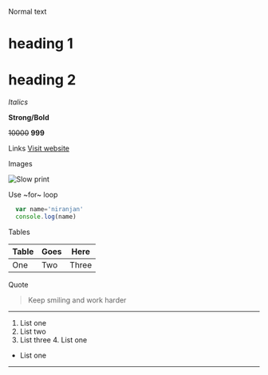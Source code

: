 Normal text

# heading 1
# heading 2

_Italics_

**Strong/Bold**

~~10000~~ **999**

Links
[Visit website](https://facebook.com "fb")

Images

![Slow print](https://learncodeonline.in/mascot.png)

Use ~for~ loop

~~~javascript
  var name='niranjan'
  console.log(name)
~~~

Tables

|Table |Goes |Here|
|---|---|---|
|One |Two |Three|

Quote

>Keep smiling and work harder

---

1. List one
2. List two
3. List three
    4. List one
- List one

***
